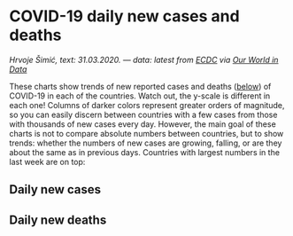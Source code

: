 # COVID-19 daily new cases and deaths

*Hrvoje Šimić, text: 31.03.2020. — data: latest from [ECDC](https://www.ecdc.europa.eu/en/coronavirus) via [Our World in Data](https://ourworldindata.org/coronavirus-source-data)*

<span class="dropcap">T</span>hese charts show trends of new reported cases and deaths ([below](#DeathsGoHere)) of COVID-19 in each of the countries. Watch out, the y-scale is different in each one! Columns of darker colors represent greater orders of magnitude, so you can easily discern between countries with a few cases from those with thousands of new cases every day. However, the main goal of these charts is not to compare absolute numbers between countries, but to show trends: whether the numbers of new cases are growing, falling, or are they about the same as in previous days. Countries with largest numbers in the last week are on top:

## Daily new cases

<div id="CasesGoHere" class="center-align">
  <div class="preloader-wrapper big active">
    <div class="spinner-layer spinner-red-only">
      <div class="circle-clipper left">
        <div class="circle"></div>
      </div><div class="gap-patch">
        <div class="circle"></div>
      </div><div class="circle-clipper right">
        <div class="circle"></div>
      </div>
    </div>
  </div>
</div>


## Daily new deaths

<div id="DeathsGoHere" class="center-align">
  <div class="preloader-wrapper big active">
    <div class="spinner-layer spinner-red-only">
      <div class="circle-clipper left">
        <div class="circle"></div>
      </div><div class="gap-patch">
        <div class="circle"></div>
      </div><div class="circle-clipper right">
        <div class="circle"></div>
      </div>
    </div>
  </div>
</div>
